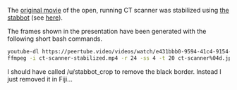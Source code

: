 The [original movie](https://youtu.be/2CWpZKuy-NE) of the open, running CT scanner was stabilized using [the stabbot](https://www.reddit.com/r/stabbot/comments/72irce/how_to_use_stabbot/) (see [here](https://www.reddit.com/r/stabbot/comments/e6f9pd/please_stabilize_this_id_like_to_use_it_in_a/)).

The frames shown in the presentation have been generated with the following short bash commands.

```bash
youtube-dl https://peertube.video/videos/watch/e431bbb0-9594-41c4-9154-10ceef8b549c -o ct-scanner-stabilized.mp4
ffmpeg -i ct-scanner-stabilized.mp4 -r 24 -ss 4 -t 20 ct-scanner%04d.jpg
```

I should have called /u/stabbot_crop to remove the black border.
Instead I just removed it in Fiji...
